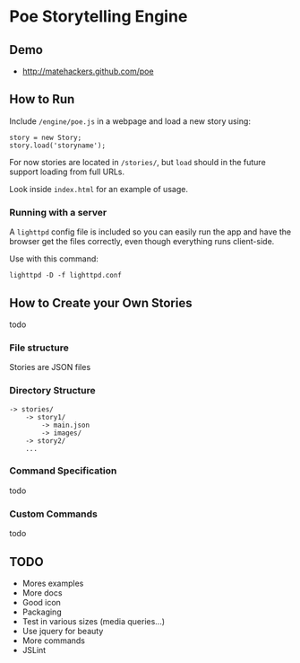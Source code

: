 Poe Storytelling Engine
======================

## Demo

* <http://matehackers.github.com/poe>

## How to Run

Include `/engine/poe.js` in a webpage and load a new story using:

    story = new Story;
    story.load('storyname');

For now stories are located in `/stories/`, but `load` should in the future support loading from full URLs.

Look inside `index.html` for an example of usage.

### Running with a server

A `lighttpd` config file is included so you can easily run the app and have the
browser get the files correctly, even though everything runs client-side.

Use with this command:

    lighttpd -D -f lighttpd.conf

## How to Create your Own Stories

todo

### File structure

Stories are JSON files

### Directory Structure

    -> stories/
        -> story1/
            -> main.json
            -> images/
        -> story2/
        ...

### Command Specification

todo

### Custom Commands

todo

## TODO

* Mores examples
* More docs
* Good icon
* Packaging
* Test in various sizes (media queries...)
* Use jquery for beauty
* More commands
* JSLint
